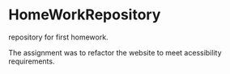 # HomeWorkRepository
repository for first homework.

The assignment was to refactor the website to meet acessibility requirements.

 
